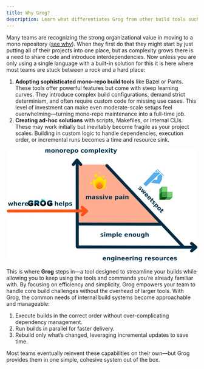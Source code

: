 ```yaml
---
title: Why Grog?
description: Learn what differentiates Grog from other build tools such as Bazel or Pants and when you should or should not use it.
---
```


Many teams are recognizing the strong organizational value in moving to a mono repository ([see why](https://monorepo.tools/)).
When they first do that they might start by just putting all of their projects into one place, but as complexity grows there is a need to share code and introduce interdependencies.
Now unless you are only using a single language with a built-in solution for this it is here where most teams are stuck between a rock and a hard place:

1. **Adopting sophisticated mono-repo build tools** like Bazel or Pants.
   These tools offer powerful features but come with steep learning curves. They introduce complex build configurations, demand strict determinism, and often require custom code for missing use cases. This level of investment can make even moderate-scale setups feel overwhelming—turning mono-repo maintenance into a full-time job.
2. **Creating ad-hoc solutions** with scripts, Makefiles, or internal CLIs.
   These may work initially but inevitably become fragile as your project scales. Building in custom logic to handle dependencies, execution order, or incremental runs becomes a time and resource sink.

![Grog use case graph](../../assets/grog-stat.webp)

This is where **Grog** steps in—a tool designed to streamline your builds while allowing you to keep using the tools and commands you’re already familiar with.
By focusing on efficiency and simplicity, Grog empowers your team to handle core build challenges without the overhead of larger tools.
With Grog, the common needs of internal build systems become approachable and manageable:

1. Execute builds in the correct order without over-complicating dependency management.
2. Run builds in parallel for faster delivery.
3. Rebuild only what’s changed, leveraging incremental updates to save time.

Most teams eventually reinvent these capabilities on their own—but Grog provides them in one simple, cohesive system out of the box.
